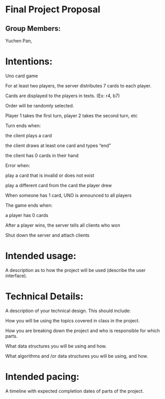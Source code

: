 # Final Project Proposal

## Group Members:

Yuchen Pan, 
       
# Intentions:

Uno card game

For at least two players, the server distributes 7 cards to each player. 

Cards are displayed to the players in texts. (Ex: r4, b7)

Order will be randomly selected. 

Player 1 takes the first turn, player 2 takes the second turn, etc


Turn ends when:

the client plays a card

the client draws at least one card and types “end”

the client has 0 cards in their hand


Error when:

play a card that is invalid or does not exist

play a different card from the card the player drew


When someone has 1 card, UNO is announced to all players


The game ends when: 

a player has 0 cards


After a player wins, the server tells all clients who won

Shut down the server and attach clients

    
# Intended usage:

A description as to how the project will be used (describe the user interface).
  
# Technical Details:

A description of your technical design. This should include:
   
How you will be using the topics covered in class in the project.
     
How you are breaking down the project and who is responsible for which parts.
  
What data structures you will be using and how.
     
What algorithms and /or data structures you will be using, and how.
    
# Intended pacing:

A timeline with expected completion dates of parts of the project.
